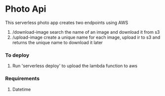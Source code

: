 # Photo Api
This serverless photo app creates two endpoints using AWS 
1. /download-image search the name of an image and download it from s3
2. /upload-image create a unique name for each image, upload ir to s3 and returns the unique name to download it later


### To deploy 
1. Run 'serverless deploy' to upload the lambda function to aws

### Requirements
1. Datetime 
